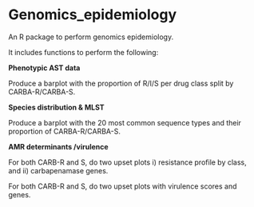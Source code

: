 # Genomics_epidemiology
An R package to perform genomics epidemiology. 

It includes functions to perform the following:

**Phenotypic AST data**

Produce a barplot with the proportion of R/I/S per drug class split by CARBA-R/CARBA-S.

**Species distribution & MLST**

Produce a barplot with the 20 most common sequence types and their proportion of CARBA-R/CARBA-S.

**AMR determinants /virulence**

For both CARB-R and S, do two upset plots i) resistance profile by class, and ii) carbapenamase genes.

For both CARB-R and S, do two upset plots with virulence scores and genes.



